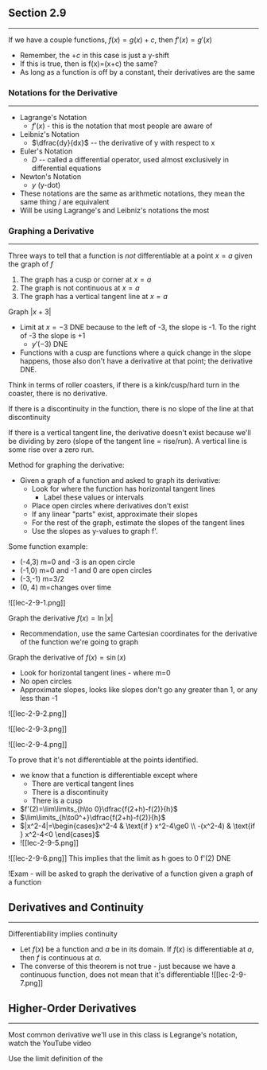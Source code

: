 ## Section 2.9
---

If we have a couple functions, $f(x)=g(x)+c$, then $f'(x)=g'(x)$
- Remember, the $+c$ in this case is just a y-shift
- If this is true, then is f(x)=(x+c) the same?
- As long as a function is off by a constant, their derivatives are the same

### Notations for the Derivative
---

- Lagrange's Notation
	- $f'(x)$ - this is the notation that most people are aware of
- Leibniz's Notation
	- $\dfrac{dy}{dx}$ -- the derivative of y with respect to x
- Euler's Notation
	- $D$ -- called a differential operator, used almost exclusively in differential equations
- Newton's Notation
	- $y$ (y-dot)
- These notations are the same as arithmetic notations, they mean the same thing / are equivalent
- Will be using Lagrange's and Leibniz's notations the most

### Graphing a Derivative
---

Three ways to tell that a function is _not_ differentiable at a point $x=a$ given the graph of $f$
1. The graph has a cusp or corner at $x=a$
2. The graph is not continuous at $x=a$
3. The graph has a vertical tangent line at $x=a$

Graph $|x+3|$ 
- Limit at $x=-3$ DNE because to the left of -3, the slope is -1. To the right of -3 the slope is +1
	- $y'(-3)$ DNE
- Functions with a cusp are functions where a quick change in the slope happens, those also don't have a derivative at that point; the derivative DNE.

Think in terms of roller coasters, if there is a kink/cusp/hard turn in the coaster, there is no derivative.

If there is a discontinuity in the function, there is no slope of the line at that discontinuity

If there is a vertical tangent line, the derivative doesn't exist because we'll be dividing by zero (slope of the tangent line = rise/run). A vertical line is some rise over a zero run.

Method for graphing the derivative:
- Given a graph of a function and asked to graph its derivative:
	- Look for where the function has horizontal tangent lines
		- Label these values or intervals
	- Place open circles where derivatives don't exist
	- If any linear "parts" exist, approximate their slopes
	- For the rest of the graph, estimate the slopes of the tangent lines
	- Use the slopes as y-values to graph f'.

Some function example:
- (-4,3) m=0 and -3 is an open circle
- (-1,0) m=0 and -1 and 0 are open circles
- (-3,-1) m=3/2
- (0, 4) m=changes over time

![[lec-2-9-1.png]]

Graph the derivative $f(x)=\ln|x|$
- Recommendation, use the same Cartesian coordinates for the derivative of the function we're going to graph

Graph the derivative of $f(x)=\sin(x)$
- Look for horizontal tangent lines - where m=0
- No open circles
- Approximate slopes, looks like slopes don't go any greater than 1, or any less than -1

![[lec-2-9-2.png]]

![[lec-2-9-3.png]]

![[lec-2-9-4.png]]

To prove that it's not differentiable at the points identified.
- we know that a function is differentiable except where
	- There are vertical tangent lines
	- There is a discontinuity
	- There is a cusp
- $f'(2)=\lim\limits_{h\to 0}\dfrac{f(2+h)-f(2)}{h}$
- $\lim\limits_{h\to0^+}\dfrac{f(2+h)-f(2)}{h}$
- $|x^2-4|=\begin{cases}x^2-4 & \text{if } x^2-4\ge0 \\ -(x^2-4) & \text{if } x^2-4<0 \end{cases}$
- ![[lec-2-9-5.png]]

![[lec-2-9-6.png]]
This implies that the limit as h goes to 0 f'(2) DNE

!Exam - will be asked to graph the derivative of a function given a graph of a function

## Derivatives and Continuity
---

Differentiability implies continuity
- Let $f(x)$ be a function and $a$ be in its domain. If $f(x)$ is differentiable at $a$, then $f$ is continuous at $a$.
- The converse of this theorem is not true - just because we have a continuous function, does not mean that it's differentiable
![[lec-2-9-7.png]]

## Higher-Order Derivatives
---

Most common derivative we'll use in this class is Legrange's notation, watch the YouTube video


Use the limit definition of the